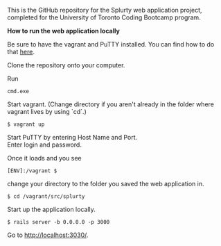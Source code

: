 This is the GitHub repository for the Splurty web application project, completed for the University of Toronto Coding Bootcamp program.

<b>How to run the web application locally</b>
<p>Be sure to have the vagrant and PuTTY installed.  You can find how to do that <a href="https://github.com/hashicorp/vagrant" target="_blank">here</a>.
  </p>
  
  <p>  
  Clone the repository onto your computer.
  </p>
  
  <p>
  Run
  
  ```cmd.exe```
  </p>

<p>
  Start vagrant. (Change directory if you aren't already in the folder where vagrant lives by using `cd`.)<br />
  
  ```$ vagrant up```
  </p>
  
  <p>
  Start PuTTY by entering Host Name and Port.<br />
  Enter login and password.
  </p>
  
  <p>
  Once it loads and you see 
  
  ```[ENV]:/vagrant $```
  
  change your directory to the folder you saved the web application in.
  
  ```$ cd /vagrant/src/splurty```
  </p>
  
  <p>
  Start up the application locally.<br />
  
  ```$ rails server -b 0.0.0.0 -p 3000```
  </p>
  
  <p>
  Go to <a href="http://localhost:3030/">http://localhost:3030/</a>.
  </p>
